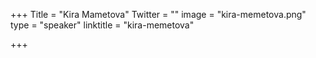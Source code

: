 +++
Title = "Kira Mametova"
Twitter = ""
image = "kira-memetova.png"
type = "speaker"
linktitle = "kira-memetova"

+++

